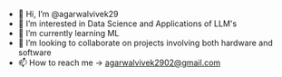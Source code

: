 - 👋 Hi, I’m @agarwalvivek29
- 👀 I’m interested in Data Science and Applications of LLM's
- 🌱 I’m currently learning ML
- 💞️ I’m looking to collaborate on projects involving both hardware and software
- 📫 How to reach me -> agarwalvivek2902@gmail.com

<!---
agarwalvivek29/agarwalvivek29 is a ✨ special ✨ repository because its `README.md` (this file) appears on your GitHub profile.
You can click the Preview link to take a look at your changes.
--->
